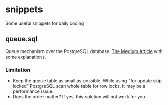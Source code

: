 # snippets
Some useful snippets for daily coding

## queue.sql
Queue mechanism over the PostgreSQL database.
[The Medium Article](https://medium.com/@thegavrikstory/queue-on-postgresql-7e49cb50e114) with some explanations.

### Limitation
- Keep the queue table as small as possible. While using “for update skip locked” PostgreSQL scan whole table for row locks. It may be a performance issue.
- Does the order matter? If yes, this solution will not work for you.

